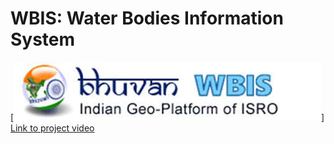 # WBIS: Water Bodies Information System 

[![Watch the video](isro_bhuvan.jpg)]
[Link to project video](https://drive.google.com/file/d/1FN8skRNEKRhHoZTkfucdZR7jXl4H0cEf/view?usp=sharing)
